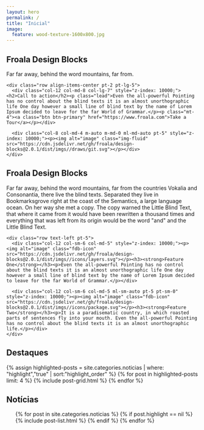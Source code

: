 ```yaml
---
layout: hero
permalink: /
title: "Inicial"
image:
  feature: wood-texture-1600x800.jpg
---
```


<section class="fdb-block fp-active" data-block-type="call_to_action" data-id="8">
  <div class="container">
    <div class="row">
      <div class="col-12 text-center" style="z-index: 10000;"><h1>Froala Design Blocks</h1><p class="h2">Far far away, behind the word mountains, far from.</p></div>
    </div>

    <div class="row align-items-center pt-2 pt-lg-5">
      <div class="col-12 col-md-8 col-lg-7" style="z-index: 10000;"><h2>Call to action</h2><p class="lead">Even the all-powerful Pointing has no control about the blind texts it is an almost unorthographic life One day however a small line of blind text by the name of Lorem Ipsum decided to leave for the far World of Grammar.</p><p class="mt-4"><a class="btn btn-primary" href="https://www.froala.com">Take a Tour</a></p></div>

      <div class="col-8 col-md-4 m-auto m-md-0 ml-md-auto pt-5" style="z-index: 10000;"><p><img alt="image" class="img-fluid" src="https://cdn.jsdelivr.net/gh/froala/design-blocks@2.0.1/dist/imgs//draws/git.svg"></p></div>
    </div>
  </div>
</section>

<section class="fdb-block" data-block-type="features" data-id="2">
  <div class="container">
    <div class="row justify-content-center">
      <div class="col-12 text-left" style="z-index: 10000;"><h1>Froala Design Blocks</h1><p class="lead">Far far away, behind the word mountains, far from the countries Vokalia and Consonantia, there live the blind texts. Separated they live in Bookmarksgrove right at the coast of the Semantics, a large language ocean. On her way she met a copy. The copy warned the Little Blind Text, that where it came from it would have been rewritten a thousand times and everything that was left from its origin would be the word "and" and the Little Blind Text.</p></div>
    </div>

    <div class="row text-left pt-5">
      <div class="col-12 col-sm-6 col-md-5" style="z-index: 10000;"><p><img alt="image" class="fdb-icon" src="https://cdn.jsdelivr.net/gh/froala/design-blocks@2.0.1/dist/imgs//icons/layers.svg"></p><h3><strong>Feature One</strong></h3><p>Even the all-powerful Pointing has no control about the blind texts it is an almost unorthographic life One day however a small line of blind text by the name of Lorem Ipsum decided to leave for the far World of Grammar.</p></div>

      <div class="col-12 col-sm-6 col-md-5 ml-sm-auto pt-5 pt-sm-0" style="z-index: 10000;"><p><img alt="image" class="fdb-icon" src="https://cdn.jsdelivr.net/gh/froala/design-blocks@2.0.1/dist/imgs//icons/package.svg"></p><h3><strong>Feature Two</strong></h3><p>It is a paradisematic country, in which roasted parts of sentences fly into your mouth. Even the all-powerful Pointing has no control about the blind texts it is an almost unorthographic life.</p></div>
    </div>
  </div>
</section>

<section>
  <h2>Destaques</h2>
  <div class="tiles">
    {% assign highlighted-posts = site.categories.noticias | where: "highlight","true" | sort:"highlight_order" %}
    {% for post in highlighted-posts limit: 4 %}
      {% include post-grid.html %}
    {% endfor %}
  </div><!-- /.tiles -->
</section>

<section style="clear: both;">
  <h2>Notícias</h2>
  <ul>
    {% for post in site.categories.noticias %}
      {% if post.highlight == nil %}
        {% include post-list.html %}
      {% endif %}
    {% endfor %}
  </ul>
</section>
